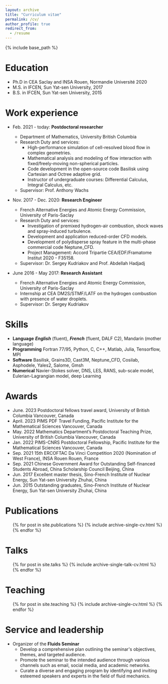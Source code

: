```yaml
---
layout: archive
title: "Curriculum vitae"
permalink: /cv/
author_profile: true
redirect_from:
  - /resume
---
```


{% include base_path %}

Education
======
* Ph.D in CEA Saclay and INSA Rouen, Normandie Université 2020
* M.S. in IFCEN, Sun Yat-sen University, 2017
* B.S. in IFCEN, Sun Yat-sen University, 2015

Work experience
======

* Feb. 2021 - today: **Postdoctoral researcher**
  * Department of Mathematics, University British Columbia
  * Research Duty and services:
    * High-performance simulation of cell-resolved blood flow in complex geometries.
    * Mathematical analysis and modeling of flow interaction with fixed/freely-moving non-spherical particles.
    * Code development in the open-source code Basilisk using Cartesian and Octree adaptive grid.
    * Instructor of undergraduate courses: Differential Calculus, Integral Calculus, etc.
  * Supervisor: Prof. Anthony Wachs

* Nov. 2017 - Dec. 2020: **Research Engineer**
  * French Alternative Energies and Atomic Energy Commission, University of Paris-Saclay
  * Research Duty and services:
    * Investigation of premixed hydrogen-air combustion, shock waves and spray-induced turbulence.
    * Development and application reduced-order CFD models.
    * Development of polydisperse spray feature in the multi-phase commercial code Neptune_CFD.
    * Project Management: Accord Tripartie CEA/EDF/Framatome Institut 2020 - F35158.
  * Supervisor: Dr. Sergey Kudriakov and Prof. Abdellah Hadjadj

* June 2016 - May 2017: **Research Assistant**
  * French Alternative Energies and Atomic Energy Commission, University of Paris-Saclay
  * Internship at CEA DM2S/STMF/LATF on the hydrogen combustion with presence of water droplets.
  * Supervisor: Dr. Sergey Kudriakov


Skills
======
* **Language** **_English_** (fluent), **_French_** (fluent, DALF C2), Mandarin (mother language)
* **Programming** Fortran 77/95, Python, C, C++, Matlab, Julia, Tensorflow, MPI
* **Software** Basilisk, Grains3D, Cast3M, Neptune_CFD, Cosilab, Asphodele, Yales2, Salome, Gmsh
* **Numerical** Navier-Stokes solver, DNS, LES, RANS, sub-scale model, Eulerian-Lagrangian model, deep Learning

Awards
======
* June. 2023 Postdoctoral fellows travel award, University of British Columbia
 Vancouver, Canada
* April. 2023 PIMS PDF Travel Funding, Pacific Institute for the Mathematical Sciences
 Vancouver, Canada
* May. 2022 Mathematics Department’s Postdoctoral Teaching Prize, University of British Columbia
 Vancouver, Canada
* Jan. 2022 PIMS-CNRS Postdoctoral Fellowship, Pacific Institute for the Mathematical Sciences
 Vancouver, Canada
* Sep. 2021 15th ERCOFTAC Da Vinci Competition 2020 (Nomination of West France), INSA Rouen
 Rouen, France
* Sep. 2021 Chinese Government Award for Outstanding Self-financed Students Abroad, China Scholarship Council
 Beijing, China
* Jun. 2017 Excellent master thesis, Sino-French Institute of Nuclear Energy, Sun Yat-sen University
 Zhuhai, China
* Jun. 2015 Outstanding graduates, Sino-French Institute of Nuclear Energy, Sun Yat-sen University
 Zhuhai, China



Publications
======
  <ul>{% for post in site.publications %}
    {% include archive-single-cv.html %}
  {% endfor %}</ul>

Talks
======
  <ul>{% for post in site.talks %}
    {% include archive-single-talk-cv.html %}
  {% endfor %}</ul>

Teaching
======
  <ul>{% for post in site.teaching %}
    {% include archive-single-cv.html %}
  {% endfor %}</ul>

Service and leadership
======
* Organizer of the **Fluids Seminar**
  * Develop a comprehensive plan outlining the seminar's objectives, themes, and targeted audience.
  * Promote the seminar to the intended audience through various channels such as email, social media, and academic networks.
  * Curate a diverse and engaging program by identifying and inviting esteemed speakers and experts in the field of fluid mechanics.
